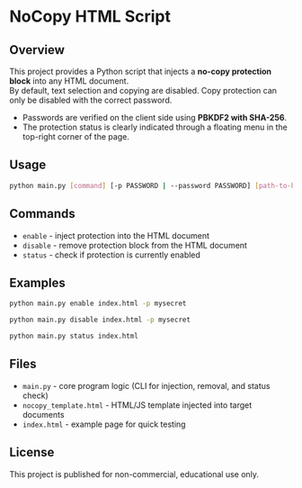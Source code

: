 # NoCopy HTML Script

## Overview

This project provides a Python script that injects a **no-copy protection block** into any HTML document.  
By default, text selection and copying are disabled. Copy protection can only be disabled with the correct password.

- Passwords are verified on the client side using **PBKDF2 with SHA-256**.
- The protection status is clearly indicated through a floating menu in the top-right corner of the page.

## Usage

```bash
python main.py [command] [-p PASSWORD | --password PASSWORD] [path-to-html]
```

## Commands

- `enable` - inject protection into the HTML document
- `disable` - remove protection block from the HTML document
- `status` - check if protection is currently enabled

## Examples

```bash
python main.py enable index.html -p mysecret
```

```bash
python main.py disable index.html -p mysecret
```

```bash
python main.py status index.html
```

## Files

- `main.py` - core program logic (CLI for injection, removal, and status check)
- `nocopy_template.html` - HTML/JS template injected into target documents
- `index.html` - example page for quick testing

## License

This project is published for non-commercial, educational use only.
